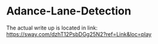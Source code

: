 # Adance-Lane-Detection

The actual write up is located in link:
https://sway.com/dzhT12PsbDGg25N2?ref=Link&loc=play
